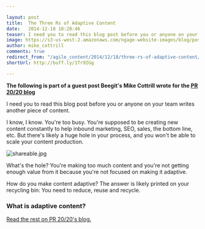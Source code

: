 ```yaml
---

layout: post
title:  The Three Rs of Adaptive Content 
date:   2014-12-18 18:28:46
teaser: I need you to read this blog post before you or anyone on your team writes another piece of content
image: https://s3-us-west-2.amazonaws.com/ngage-website-images/blog/post-images/3-rs-of-adaptive-content.jpg
author: mike_cottrill
comments: true
redirect_from: "/agile_content/2014/12/18/three-rs-of-adaptive-content/"
shortUrl: http://buff.ly/1Tr9IGg

---
```


**The following is part of a guest post Beegit's Mike Cottrill wrote for the <a href="http://www.pr2020.com/blog/the-3-rs-of-adaptive-content-creation?utm_content=10640996&utm_medium=social&utm_source=twitter" target="_blank">PR 20/20 blog</a>**

I need you to read this blog post before you or anyone on your team writes another piece of content.

I know, I know. You're too busy. You're supposed to be creating new content constantly to help inbound marketing, SEO, sales, the bottom line, etc. But there's likely a huge hole in your process, and you won't be able to scale your content production.

![shareable.jpg](https://ucarecdn.com/1da7266d-1681-46ac-838b-7dfece202be7/)

What's the hole? You're making too much content and you're not getting enough value from it because you're not focused on making it adaptive.

How do you make content adaptive? The answer is likely printed on your recycling bin: You need to reduce, reuse and recycle.

### What is adaptive content?

<a href="http://www.pr2020.com/blog/the-3-rs-of-adaptive-content-creation?utm_content=10640996&utm_medium=social&utm_source=twitter" target="_blank">Read the rest on PR 20/20's blog.</a>

